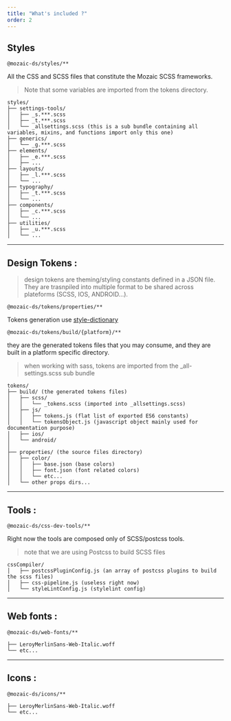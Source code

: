 ```yaml
---
title: "What's included ?"
order: 2
---
```


## Styles

`@mozaic-ds/styles/**`

All the CSS and SCSS files that constitute the Mozaic SCSS frameworks.

> Note that some variables are imported from the tokens directory.

```tree
styles/
├── settings-tools/
│   ├── _s.***.scss
│   ├── _t.***.scss
│   └── _allsettings.scss (this is a sub bundle containing all variables, mixins, and functions import only this one)
├── generics/
│   └── _g.***.scss
├── elements/
│   ├── _e.***.scss
│   ├── ...
├── layouts/
│   ├── _l.***.scss
│   └── ...
├── typography/
│   ├── _t.***.scss
│   └── ...
├── components/
│   ├── _c.***.scss
│   └── ...
├── utilities/
│   ├── _u.***.scss
│   └── ...
```

---

## Design Tokens :

> design tokens are theming/styling constants defined in a JSON file. They are trasnpiled into multiple format to be shared across plateforms (SCSS, IOS, ANDROID...).

`@mozaic-ds/tokens/properties/**`

Tokens generation use [style-dictionary](https://amzn.github.io/style-dictionary/#/)

`@mozaic-ds/tokens/build/{platform}/**`

they are the generated tokens files that you may consume, and they are built in a platform specific directory.

> when working with sass, tokens are imported from the \_all-settings.scss sub bundle

```tree
tokens/
├── build/ (the generated tokens files)
│   ├── scss/
│   │   └── _tokens.scss (imported into _allsettings.scss)
│   ├── js/
│   │   ├── tokens.js (flat list of exported ES6 constants)
│   │   └── tokensObject.js (javascript object mainly used for documentation purpose)
│   ├── ios/
│   └── android/
│
├── properties/ (the source files directory)
│   ├── color/
│   │   ├── base.json (base colors)
│   │   ├── font.json (font related colors)
│   │   └── etc...
│   └── other props dirs...
```

---

## Tools :

`@mozaic-ds/css-dev-tools/**`

Right now the tools are composed only of SCSS/postcss tools.

> note that we are using Postcss to build SCSS files

```tree
cssCompiler/
│   ├── postcssPluginConfig.js (an array of postcss plugins to build the scss files)
│   ├── css-pipeline.js (useless right now)
│   └── styleLintConfig.js (stylelint config)
```

---

## Web fonts :

`@mozaic-ds/web-fonts/**`

```tree
├── LeroyMerlinSans-Web-Italic.woff
└── etc...
```

---

## Icons :

`@mozaic-ds/icons/**`

```tree
├── LeroyMerlinSans-Web-Italic.woff
└── etc...
```
